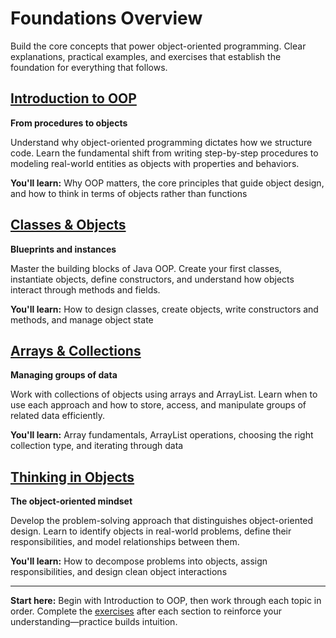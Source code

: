 # Foundations Overview

Build the core concepts that power object-oriented programming. Clear explanations, practical examples, and exercises that establish the foundation for everything that follows.

## [Introduction to OOP](./intro-oop.md)

**From procedures to objects**

Understand why object-oriented programming dictates how we structure code. Learn the fundamental shift from writing step-by-step procedures to modeling real-world entities as objects with properties and behaviors.

**You'll learn:** Why OOP matters, the core principles that guide object design, and how to think in terms of objects rather than functions

## [Classes & Objects](./classes-objects.md)

**Blueprints and instances**

Master the building blocks of Java OOP. Create your first classes, instantiate objects, define constructors, and understand how objects interact through methods and fields.

**You'll learn:** How to design classes, create objects, write constructors and methods, and manage object state

## [Arrays & Collections](./arrays-lists.md)

**Managing groups of data**

Work with collections of objects using arrays and ArrayList. Learn when to use each approach and how to store, access, and manipulate groups of related data efficiently.

**You'll learn:** Array fundamentals, ArrayList operations, choosing the right collection type, and iterating through data

## [Thinking in Objects](./thinking-objects.md)

**The object-oriented mindset**

Develop the problem-solving approach that distinguishes object-oriented design. Learn to identify objects in real-world problems, define their responsibilities, and model relationships between them.

**You'll learn:** How to decompose problems into objects, assign responsibilities, and design clean object interactions

***

**Start here:** Begin with Introduction to OOP, then work through each topic in order. Complete the [exercises](./exercises.md) after each section to reinforce your understanding—practice builds intuition.
